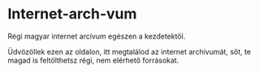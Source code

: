 # Internet-arch-vum
Régi magyar internet arcívum egészen a kezdetektől.

Üdvözöllek ezen az oldalon, itt megtalálod az internet archívumát, sőt, te magad is feltölthetsz régi, nem elérhető forrásokat.
